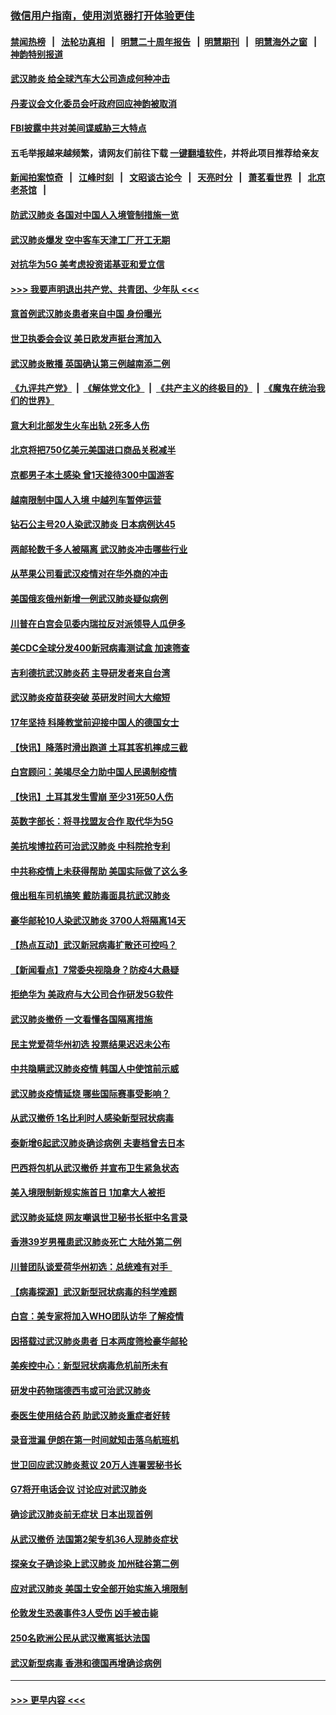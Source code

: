 ### [微信用户指南，使用浏览器打开体验更佳](https://github.com/gfw-breaker/banned-news1/blob/master/indexes/wechat-guide.md?t=0)
#### [禁闻热榜](热点新闻.md?t=0)  &nbsp;&nbsp;|&nbsp;&nbsp; [法轮功真相](https://github.com/gfw-breaker/truth/blob/master/README.md?t=0) &nbsp;&nbsp;|&nbsp;&nbsp; [明慧二十周年报告](https://github.com/gfw-breaker/mh-reports/blob/master/README.md?t=0) &nbsp;&nbsp;|&nbsp;&nbsp;[明慧期刊](https://github.com/gfw-breaker/mh-qikan) &nbsp;&nbsp;|&nbsp;&nbsp; [明慧海外之窗](https://github.com/gfw-breaker/mh-news/blob/master/README.md?t=0) &nbsp;&nbsp;|&nbsp;&nbsp; [神韵特别报道](https://github.com/gfw-breaker/mh-news/blob/master/shenyun.md?t=0)
#### [武汉肺炎 给全球汽车大公司造成何种冲击](../pages/nsc418/n11850056.md?t=02070833) 
#### [丹麦议会文化委员会吁政府回应神韵被取消](../pages/nsc418/n11849312.md?t=02070833) 
#### [FBI披露中共对美间谍威胁三大特点](../pages/nsc418/n11849700.md?t=02070833) 
#### 五毛举报越来越频繁，请网友们前往下载 [一键翻墙软件](https://github.com/gfw-breaker/ssr-accounts)，并将此项目推荐给亲友
#### [新闻拍案惊奇](https://github.com/gfw-breaker/banned-news1/blob/master/pages/link4.md) &nbsp;&nbsp;|&nbsp;&nbsp; [江峰时刻](https://github.com/gfw-breaker/banned-news1/blob/master/pages/link4.md) &nbsp;&nbsp;|&nbsp;&nbsp; [文昭谈古论今](https://github.com/gfw-breaker/banned-news1/blob/master/pages/link4.md) &nbsp;&nbsp;|&nbsp;&nbsp; [天亮时分](https://github.com/gfw-breaker/banned-news1/blob/master/pages/link4.md) &nbsp;&nbsp;|&nbsp;&nbsp; [萧茗看世界](https://github.com/gfw-breaker/banned-news1/blob/master/pages/link4.md) &nbsp;&nbsp;|&nbsp;&nbsp; [北京老茶馆](https://github.com/gfw-breaker/banned-news1/blob/master/pages/link4.md) &nbsp;&nbsp;|&nbsp;&nbsp; 
#### [防武汉肺炎 各国对中国人入境管制措施一览](../pages/nsc418/n11838726.md?t=02070833) 
#### [武汉肺炎爆发 空中客车天津工厂开工无期](../pages/nsc418/n11849634.md?t=02070833) 
#### [对抗华为5G 美考虑投资诺基亚和爱立信](../pages/nsc418/n11849510.md?t=02070833) 
#### [>>> 我要声明退出共产党、共青团、少年队 <<<](https://github.com/begood0513/goodnews/blob/master/quit/letter.md) 
#### [意首例武汉肺炎患者来自中国 身份曝光](../pages/nsc418/n11849454.md?t=02070833) 
#### [世卫执委会会议 美日欧发声挺台湾加入](../pages/nsc418/n11849433.md?t=02070833) 
#### [武汉肺炎散播 英国确认第三例越南添二例](../pages/nsc418/n11849439.md?t=02070833) 
#### [《九评共产党》](https://github.com/begood0513/9ping.md/blob/master/README.md) &nbsp;|&nbsp; [《解体党文化》](../../../../jtdwh.md/blob/master/README.md)  &nbsp;|&nbsp; [《共产主义的终极目的》](../../../../gczydzjmd.md/blob/master/README.md) &nbsp;|&nbsp; [《魔鬼在统治我们的世界》](../../../../mgztzwmdsj.md/blob/master/README.md) 
#### [意大利北部发生火车出轨 2死多人伤](../pages/nsc418/n11848999.md?t=02070833) 
#### [北京将把750亿美元美国进口商品关税减半](../pages/nsc418/n11848896.md?t=02070833) 
#### [京都男子本土感染 曾1天接待300中国游客](../pages/nsc418/n11848641.md?t=02070833) 
#### [越南限制中国人入境 中越列车暂停运营](../pages/nsc418/n11847844.md?t=02070833) 
#### [钻石公主号20人染武汉肺炎 日本病例达45](../pages/nsc418/n11847823.md?t=02070833) 
#### [两邮轮数千多人被隔离 武汉肺炎冲击哪些行业](../pages/nsc418/n11847456.md?t=02070833) 
#### [从苹果公司看武汉疫情对在华外商的冲击](../pages/nsc418/n11847586.md?t=02070833) 
#### [美国俄亥俄州新增一例武汉肺炎疑似病例](../pages/nsc418/n11847714.md?t=02070833) 
#### [川普在白宫会见委内瑞拉反对派领导人瓜伊多](../pages/nsc418/n11847391.md?t=02070833) 
#### [美CDC全球分发400新冠病毒测试盒 加速筛查](../pages/nsc418/n11847260.md?t=02070833) 
#### [吉利德抗武汉肺炎药 主导研发者来自台湾](../pages/nsc418/n11847064.md?t=02070833) 
#### [武汉肺炎疫苗获突破 英研发时间大大缩短](../pages/nsc418/n11846915.md?t=02070833) 
#### [17年坚持 科隆教堂前迎接中国人的德国女士](../pages/nsc418/n11846781.md?t=02070833) 
#### [【快讯】降落时滑出跑道 土耳其客机摔成三截](../pages/nsc418/n11847021.md?t=02070833) 
#### [白宫顾问：美竭尽全力助中国人民遏制疫情](../pages/nsc418/n11846756.md?t=02070833) 
#### [【快讯】土耳其发生雪崩 至少31死50人伤](../pages/nsc418/n11846680.md?t=02070833) 
#### [英数字部长：将寻找盟友合作 取代华为5G](../pages/nsc418/n11846485.md?t=02070833) 
#### [美抗埃博拉药可治武汉肺炎 中科院抢专利](../pages/nsc418/n11846409.md?t=02070833) 
#### [中共称疫情上未获得帮助 美国实际做了这么多](../pages/nsc418/n11846008.md?t=02070833) 
#### [俄出租车司机搞笑 戴防毒面具抗武汉肺炎](../pages/nsc418/n11845703.md?t=02070833) 
#### [豪华邮轮10人染武汉肺炎 3700人将隔离14天](../pages/nsc418/n11845543.md?t=02070833) 
#### [【热点互动】武汉新冠病毒扩散还可控吗？](../pages/nsc418/n11844750.md?t=02070833) 
#### [【新闻看点】7常委央视隐身？防疫4大悬疑](../pages/nsc418/n11844611.md?t=02070833) 
#### [拒绝华为 美政府与大公司合作研发5G软件](../pages/nsc418/n11844625.md?t=02070833) 
#### [武汉肺炎撤侨 一文看懂各国隔离措施](../pages/nsc418/n11844216.md?t=02070833) 
#### [民主党爱荷华州初选 投票结果迟迟未公布](../pages/nsc418/n11844207.md?t=02070833) 
#### [中共隐瞒武汉肺炎疫情 韩国人中使馆前示威](../pages/nsc418/n11844084.md?t=02070833) 
#### [武汉肺炎疫情延烧 哪些国际赛事受影响？](../pages/nsc418/n11843958.md?t=02070833) 
#### [从武汉撤侨 1名比利时人感染新型冠状病毒](../pages/nsc418/n11843977.md?t=02070833) 
#### [泰新增6起武汉肺炎确诊病例 夫妻档曾去日本](../pages/nsc418/n11843900.md?t=02070833) 
#### [巴西将包机从武汉撤侨 并宣布卫生紧急状态](../pages/nsc418/n11843418.md?t=02070833) 
#### [美入境限制新规实施首日 1加拿大人被拒](../pages/nsc418/n11843058.md?t=02070833) 
#### [武汉肺炎延烧 网友嘲讽世卫秘书长挺中名言录](../pages/nsc418/n11843056.md?t=02070833) 
#### [香港39岁男罹患武汉肺炎死亡 大陆外第二例](../pages/nsc418/n11843026.md?t=02070833) 
#### [川普团队谈爱荷华州初选：总统难有对手  ](../pages/nsc418/n11842867.md?t=02070833) 
#### [【病毒探源】武汉新型冠状病毒的科学难题](../pages/nsc418/n11842176.md?t=02070833) 
#### [白宫：美专家将加入WHO团队访华 了解疫情](../pages/nsc418/n11842198.md?t=02070833) 
#### [因搭载过武汉肺炎患者 日本两度筛检豪华邮轮](../pages/nsc418/n11842447.md?t=02070833) 
#### [美疾控中心：新型冠状病毒危机前所未有](../pages/nsc418/n11842406.md?t=02070833) 
#### [研发中药物瑞德西韦或可治武汉肺炎](../pages/nsc418/n11842100.md?t=02070833) 
#### [泰医生使用结合药 助武汉肺炎重症者好转](../pages/nsc418/n11842096.md?t=02070833) 
#### [录音泄漏 伊朗在第一时间就知击落乌航班机](../pages/nsc418/n11842002.md?t=02070833) 
#### [世卫回应武汉肺炎惹议 20万人连署罢秘书长](../pages/nsc418/n11841664.md?t=02070833) 
#### [G7将开电话会议 讨论应对武汉肺炎](../pages/nsc418/n11841658.md?t=02070833) 
#### [确诊武汉肺炎前无症状 日本出现首例](../pages/nsc418/n11841567.md?t=02070833) 
#### [从武汉撤侨 法国第2架专机36人现肺炎症状](../pages/nsc418/n11841382.md?t=02070833) 
#### [探亲女子确诊染上武汉肺炎 加州硅谷第二例](../pages/nsc418/n11839784.md?t=02070833) 
#### [应对武汉肺炎 美国土安全部开始实施入境限制](../pages/nsc418/n11839729.md?t=02070833) 
#### [伦敦发生恐袭事件3人受伤 凶手被击毙](../pages/nsc418/n11839442.md?t=02070833) 
#### [250名欧洲公民从武汉撤离抵达法国](../pages/nsc418/n11839438.md?t=02070833) 
#### [武汉新型病毒 香港和德国再增确诊病例](../pages/nsc418/n11839381.md?t=02070833) 

----
#### [ >>> 更早内容 <<< ](../indexes/nsc418-earlier.md)
